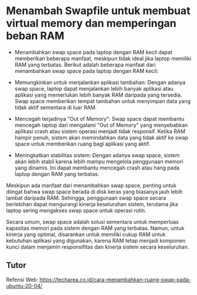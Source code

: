 # Menambah Swapfile untuk membuat virtual memory dan memperingan beban RAM

- Menambahkan swap space pada laptop dengan RAM kecil dapat memberikan beberapa manfaat, meskipun tidak ideal jika laptop memiliki RAM yang terbatas. Berikut adalah beberapa manfaat dari menambahkan swap space pada laptop dengan RAM kecil:

- Memungkinkan untuk menjalankan aplikasi tambahan: Dengan adanya swap space, laptop dapat menjalankan lebih banyak aplikasi atau aplikasi yang memerlukan lebih banyak RAM daripada yang tersedia. Swap space memberikan tempat tambahan untuk menyimpan data yang tidak aktif sementara di luar RAM.

- Mencegah terjadinya "Out of Memory": Swap space dapat membantu mencegah laptop dari mengalami "Out of Memory" yang menyebabkan aplikasi crash atau sistem operasi menjadi tidak responsif. Ketika RAM hampir penuh, sistem akan memindahkan data yang tidak aktif ke swap space untuk memberikan ruang bagi aplikasi yang aktif.

 - Meningkatkan stabilitas sistem: Dengan adanya swap space, sistem akan lebih stabil karena lebih mampu mengelola penggunaan memori yang dinamis. Ini dapat membantu mencegah crash atau hang pada laptop dengan RAM yang terbatas.

Meskipun ada manfaat dari menambahkan swap space, penting untuk diingat bahwa swap space berada di disk keras yang biasanya jauh lebih lambat daripada RAM. Sehingga, penggunaan swap space secara berlebihan dapat mengurangi kinerja keseluruhan sistem, terutama jika laptop sering mengakses swap space untuk operasi rutin.

Secara umum, swap space adalah solusi sementara untuk memperluas kapasitas memori pada sistem dengan RAM yang terbatas. Namun, untuk kinerja yang optimal, disarankan untuk memiliki cukup RAM untuk kebutuhan aplikasi yang digunakan, karena RAM tetap menjadi komponen kunci dalam menjamin responsifitas dan kinerja sistem secara keseluruhan.

## Tutor

Refensi Web: https://techarea.co.id/cara-menambahkan-ruang-swap-pada-ubuntu-20-04/

